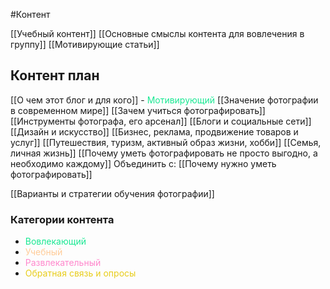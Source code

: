 #Контент 

[[Учебный контент]]
[[Основные смыслы контента для вовлечения в группу]]
[[Мотивирующие статьи]]

## Контент план

[[О чем этот блог и для кого]] - <span style='color:#1ae893'>Мотивирующий</span>
[[Значение фотографии в современном мире]]
[[Зачем учиться фотографировать]]
[[Инструменты фотографа, его арсенал]]
[[Блоги и социальные сети]]
[[Дизайн и искусство]]
[[Бизнес, реклама, продвижение товаров и услуг]]
[[Путешествия, туризм, активный образ жизни, хобби]]
[[Семья, личная жизнь]]
[[Почему уметь фотографировать не просто выгодно, а необходимо каждому]] Объединить с:
[[Почему нужно уметь фотографировать]]

[[Варианты и стратегии обучения фотографии]]







### Категории контента
- <span style='color:#1ae893'>Вовлекающий</span>
- <span style='color:#ffcc99'>Учебный</span>
- <span style='color:#ff88cc'>Развлекательный</span>
- <span style='color:#e8cd1a'>Обратная связь и опросы</span>
